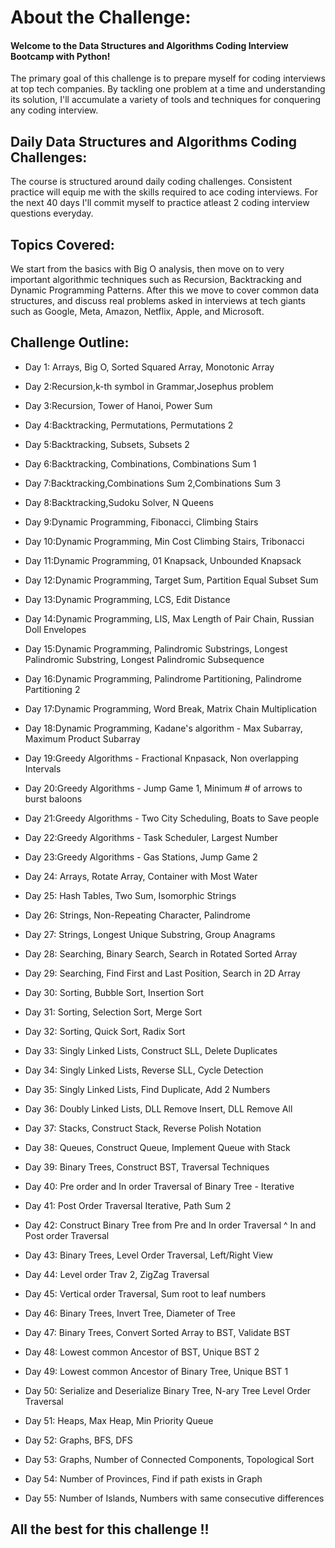 # About the Challenge:

#### Welcome to the Data Structures and Algorithms Coding Interview Bootcamp with Python!

The primary goal of this challenge is to prepare myself for coding interviews at top tech companies. By tackling one problem at a time and understanding its solution, I'll accumulate a variety of tools and techniques for conquering any coding interview.

## Daily Data Structures and Algorithms Coding Challenges:

The course is structured around daily coding challenges. Consistent practice will equip me with the skills required to ace coding interviews. For the next 40 days I'll commit myself to practice atleast 2 coding interview questions everyday. 

## Topics Covered:

We start from the basics with Big O analysis, then move on to very important algorithmic techniques such as Recursion, Backtracking and Dynamic Programming Patterns. After this we move to cover common data structures, and discuss real problems asked in interviews at tech giants such as Google, Meta, Amazon, Netflix, Apple, and Microsoft.


## Challenge Outline:

- Day 1: Arrays, Big O, Sorted Squared Array, Monotonic Array

- Day 2:Recursion,k-th symbol in Grammar,Josephus problem

- Day 3:Recursion, Tower of Hanoi, Power Sum

- Day 4:Backtracking, Permutations, Permutations 2

- Day 5:Backtracking, Subsets, Subsets 2

- Day 6:Backtracking, Combinations, Combinations Sum 1

- Day 7:Backtracking,Combinations Sum 2,Combinations Sum 3

- Day 8:Backtracking,Sudoku Solver, N Queens

- Day 9:Dynamic Programming, Fibonacci, Climbing Stairs

- Day 10:Dynamic Programming, Min Cost Climbing Stairs, Tribonacci

- Day 11:Dynamic Programming, 01 Knapsack, Unbounded Knapsack

- Day 12:Dynamic Programming, Target Sum, Partition Equal Subset Sum

- Day 13:Dynamic Programming, LCS, Edit Distance

- Day 14:Dynamic Programming, LIS, Max Length of Pair Chain, Russian Doll Envelopes

- Day 15:Dynamic Programming, Palindromic Substrings, Longest Palindromic Substring, Longest Palindromic Subsequence

- Day 16:Dynamic Programming, Palindrome Partitioning, Palindrome Partitioning 2

- Day 17:Dynamic Programming, Word Break, Matrix Chain Multiplication

- Day 18:Dynamic Programming, Kadane's algorithm - Max Subarray, Maximum Product Subarray

- Day 19:Greedy Algorithms - Fractional Knpasack, Non overlapping Intervals

- Day 20:Greedy Algorithms - Jump Game 1, Minimum # of arrows to burst baloons

- Day 21:Greedy Algorithms - Two City Scheduling, Boats to Save people

- Day 22:Greedy Algorithms - Task Scheduler, Largest Number

- Day 23:Greedy Algorithms - Gas Stations,  Jump Game 2

- Day 24: Arrays, Rotate Array, Container with Most Water

- Day 25: Hash Tables, Two Sum, Isomorphic Strings

- Day 26: Strings, Non-Repeating Character, Palindrome

- Day 27: Strings, Longest Unique Substring, Group Anagrams

- Day 28: Searching, Binary Search, Search in Rotated Sorted Array

- Day 29: Searching, Find First and Last Position, Search in 2D Array

- Day 30: Sorting, Bubble Sort, Insertion Sort

- Day 31: Sorting, Selection Sort, Merge Sort

- Day 32: Sorting, Quick Sort, Radix Sort

- Day 33: Singly Linked Lists, Construct SLL, Delete Duplicates

- Day 34: Singly Linked Lists, Reverse SLL, Cycle Detection

- Day 35: Singly Linked Lists, Find Duplicate, Add 2 Numbers

- Day 36: Doubly Linked Lists, DLL Remove Insert, DLL Remove All

- Day 37: Stacks, Construct Stack, Reverse Polish Notation

- Day 38: Queues, Construct Queue, Implement Queue with Stack

- Day 39: Binary Trees, Construct BST, Traversal Techniques

- Day 40: Pre order and In order Traversal of Binary Tree - Iterative

- Day 41: Post Order Traversal Iterative, Path Sum 2

- Day 42: Construct Binary Tree from Pre and In order Traversal ^ In and Post order Traversal

- Day 43: Binary Trees, Level Order Traversal, Left/Right View

- Day 44: Level order Trav 2, ZigZag Traversal

- Day 45: Vertical order Traversal, Sum root to leaf numbers

- Day 46: Binary Trees, Invert Tree, Diameter of Tree

- Day 47: Binary Trees, Convert Sorted Array to BST, Validate BST

- Day 48: Lowest common Ancestor of BST, Unique BST 2

- Day 49: Lowest common Ancestor of Binary Tree, Unique BST 1

- Day 50: Serialize and Deserialize Binary Tree, N-ary Tree Level Order Traversal

- Day 51: Heaps, Max Heap, Min Priority Queue

- Day 52: Graphs, BFS, DFS

- Day 53: Graphs, Number of Connected Components, Topological Sort

- Day 54: Number of Provinces, Find if path exists in Graph

- Day 55: Number of Islands, Numbers with same consecutive differences

## All the best for this challenge !!
